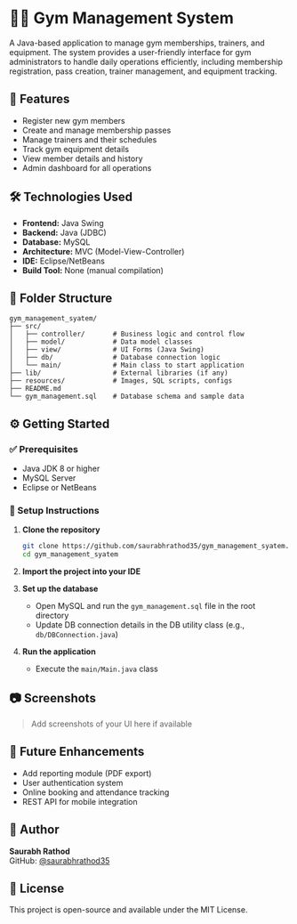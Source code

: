 # 🏋️‍♂️ Gym Management System

A Java-based application to manage gym memberships, trainers, and equipment. The system provides a user-friendly interface for gym administrators to handle daily operations efficiently, including membership registration, pass creation, trainer management, and equipment tracking.

## 📌 Features

- Register new gym members
- Create and manage membership passes
- Manage trainers and their schedules
- Track gym equipment details
- View member details and history
- Admin dashboard for all operations

## 🛠️ Technologies Used

- **Frontend:** Java Swing
- **Backend:** Java (JDBC)
- **Database:** MySQL
- **Architecture:** MVC (Model-View-Controller)
- **IDE:** Eclipse/NetBeans
- **Build Tool:** None (manual compilation)

## 📁 Folder Structure

```
gym_management_syatem/
├── src/
│   ├── controller/       # Business logic and control flow
│   ├── model/            # Data model classes
│   ├── view/             # UI Forms (Java Swing)
│   ├── db/               # Database connection logic
│   └── main/             # Main class to start application
├── lib/                  # External libraries (if any)
├── resources/            # Images, SQL scripts, configs
├── README.md
└── gym_management.sql    # Database schema and sample data
```

## ⚙️ Getting Started

### ✅ Prerequisites

- Java JDK 8 or higher
- MySQL Server
- Eclipse or NetBeans

### 🔧 Setup Instructions

1. **Clone the repository**
   ```bash
   git clone https://github.com/saurabhrathod35/gym_management_syatem.git
   cd gym_management_syatem
   ```

2. **Import the project into your IDE**

3. **Set up the database**
   - Open MySQL and run the `gym_management.sql` file in the root directory
   - Update DB connection details in the DB utility class (e.g., `db/DBConnection.java`)

4. **Run the application**
   - Execute the `main/Main.java` class

## 📷 Screenshots

> Add screenshots of your UI here if available

## 🚀 Future Enhancements

- Add reporting module (PDF export)
- User authentication system
- Online booking and attendance tracking
- REST API for mobile integration

## 👤 Author

**Saurabh Rathod**  
GitHub: [@saurabhrathod35](https://github.com/saurabhrathod35)

## 📄 License

This project is open-source and available under the MIT License.
